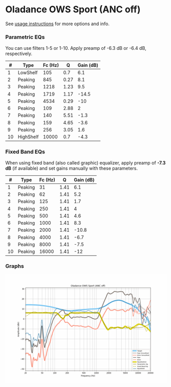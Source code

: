 # Oladance OWS Sport (ANC off)
See [usage instructions](https://github.com/jaakkopasanen/AutoEq#usage) for more options and info.

### Parametric EQs
You can use filters 1-5 or 1-10. Apply preamp of -6.3 dB or -6.4 dB, respectively.

|   # | Type      |   Fc (Hz) |    Q |   Gain (dB) |
|-----|-----------|-----------|------|-------------|
|   1 | LowShelf  |       105 | 0.7  |         6.1 |
|   2 | Peaking   |       845 | 0.27 |         8.1 |
|   3 | Peaking   |      1218 | 1.23 |         9.5 |
|   4 | Peaking   |      1719 | 1.17 |       -14.5 |
|   5 | Peaking   |      4534 | 0.29 |       -10   |
|   6 | Peaking   |       109 | 2.88 |         2   |
|   7 | Peaking   |       140 | 5.51 |        -1.3 |
|   8 | Peaking   |       159 | 4.65 |        -3.6 |
|   9 | Peaking   |       256 | 3.05 |         1.6 |
|  10 | HighShelf |     10000 | 0.7  |        -4.3 |

### Fixed Band EQs
When using fixed band (also called graphic) equalizer, apply preamp of **-7.3 dB** (if available) and set gains manually with these parameters.

|   # | Type    |   Fc (Hz) |    Q |   Gain (dB) |
|-----|---------|-----------|------|-------------|
|   1 | Peaking |        31 | 1.41 |         6.1 |
|   2 | Peaking |        62 | 1.41 |         5.2 |
|   3 | Peaking |       125 | 1.41 |         1.7 |
|   4 | Peaking |       250 | 1.41 |         4   |
|   5 | Peaking |       500 | 1.41 |         4.6 |
|   6 | Peaking |      1000 | 1.41 |         8.3 |
|   7 | Peaking |      2000 | 1.41 |       -10.8 |
|   8 | Peaking |      4000 | 1.41 |        -6.7 |
|   9 | Peaking |      8000 | 1.41 |        -7.5 |
|  10 | Peaking |     16000 | 1.41 |       -12   |

### Graphs
![](./Oladance%20OWS%20Sport%20(ANC%20off).png)
